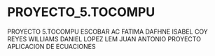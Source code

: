 # PROYECTO_5.TOCOMPU
PROYECTO 5.TOCOMPU
ESCOBAR AC FATIMA DAFHNE ISABEL 
COY REYES WILLIAMS DANIEL
LOPEZ LEM JUAN ANTONIO
PROYECTO APLICACION DE ECUACIONES
